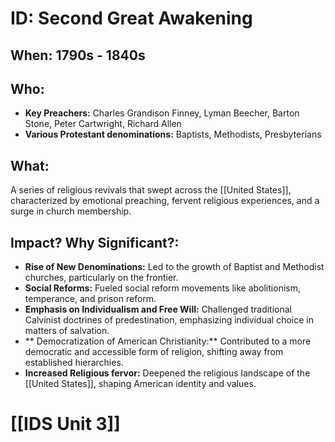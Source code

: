 # ID: Second Great Awakening
## When: 1790s - 1840s
## Who: 
- **Key Preachers:** Charles Grandison Finney, Lyman Beecher, Barton Stone, Peter Cartwright, Richard Allen
- **Various Protestant denominations:** Baptists, Methodists, Presbyterians 
## What: 
A series of religious revivals that swept across the [[United States]], characterized by emotional preaching, fervent religious experiences, and a surge in church membership. 
## Impact? Why Significant?: 
- **Rise of New Denominations:** Led to the growth of Baptist and Methodist churches, particularly on the frontier. 
- **Social Reforms:** Fueled social reform movements like abolitionism, temperance, and prison reform. 
- **Emphasis on Individualism and Free Will:** Challenged traditional Calvinist doctrines of predestination, emphasizing individual choice in matters of salvation.
- ** Democratization of American Christianity:**  Contributed to a more democratic and accessible form of religion, shifting away from established hierarchies. 
- **Increased Religious fervor:**  Deepened the religious landscape of the [[United States]], shaping American identity and values. 

# [[IDS Unit 3]]